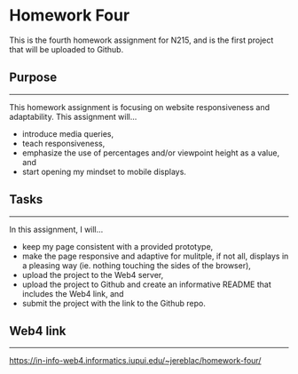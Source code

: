 # Homework Four

This is the fourth homework assignment for N215, and is the first project that will be uploaded to Github.

## Purpose

---

This homework assignment is focusing on website responsiveness and adaptability. This assignment will...

- introduce media queries,
- teach responsiveness,
- emphasize the use of percentages and/or viewpoint height as a value, and
- start opening my mindset to mobile displays.

## Tasks

---

In this assignment, I will...

- keep my page consistent with a provided prototype,
- make the page responsive and adaptive for mulitple, if not all, displays in a pleasing way (ie. nothing touching the sides of the browser),
- upload the project to the Web4 server,
- upload the project to Github and create an informative README that includes the Web4 link, and
- submit the project with the link to the Github repo.

## Web4 link
---
https://in-info-web4.informatics.iupui.edu/~jereblac/homework-four/
